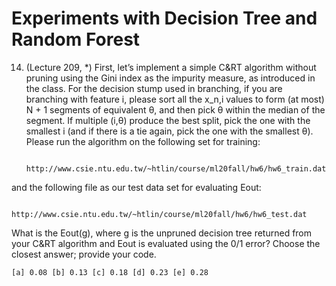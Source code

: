 # Experiments with Decision Tree and Random Forest

14. (Lecture 209, *) First, let’s implement a simple C&RT algorithm without pruning using the Gini index as the impurity measure, as introduced in the class. For the decision stump used in branching, if you are branching with feature i, please sort all the x_n,i values to form (at most) N + 1 segments of equivalent θ, and then pick θ within the median of the segment. If multiple (i,θ) produce the best split, pick the one with the smallest i (and if there is a tie again, pick the one with the smallest θ).
Please run the algorithm on the following set for training:

              http://www.csie.ntu.edu.tw/~htlin/course/ml20fall/hw6/hw6_train.dat

  and the following file as our test data set for evaluating Eout:

               http://www.csie.ntu.edu.tw/~htlin/course/ml20fall/hw6/hw6_test.dat
               
  What is the Eout(g), where g is the unpruned decision tree returned from your C&RT algorithm and Eout is evaluated using the 0/1 error? Choose the closest answer;   provide your code.

    [a] 0.08 [b] 0.13 [c] 0.18 [d] 0.23 [e] 0.28
